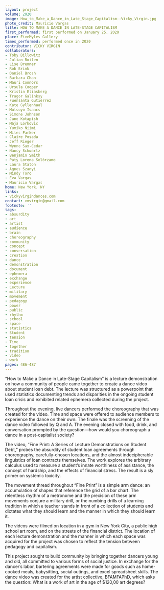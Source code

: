 ```yaml
---
layout: project
volume: 2020
image: How_to_Make_a_Dance_in_Late_Stage_Capitalism--Vicky_Virgin.jpg
photo_credit: Mauricio Vargas
title: HOW TO MAKE A DANCE IN LATE-STAGE CAPITALISM
first_performed: first performed on January 25, 2020
place: FiveMyles Gallery
times_performed: performed once in 2020
contributor: VICKY VIRGIN
collaborators:
- Toby Billowitz
- Julian Boilen
- Lise Brenner
- Rob Brink
- Daniel Brosh
- Barbara Chan
- Mauri Connors
- Ursula Cooper
- Kristin Eliasberg
- Tragor Galinksy
- Fuensanta Gutierrez
- Kate Gyllenhaal
- Mutsuyo Isaacs
- Simone Johnson
- Jane Kotapish
- Maja Lorkovic
- Yumiko Niimi
- Miles Parker
- Claire Posada
- Jeff Rieger
- Wynne Sax-Cedar
- Nancy Schwartz
- Benjamin Smith
- Paty Lorena Solórzano
- Laura Staton
- Agnes Szanyi
- Mindy Toro
- Eva Vargas
- Mauricio Vargas
home: New York, NY
links:
- vickyvirgindances.com
contact: vmvirgin@gmail.com
footnote: ''
tags:
- absurdity
- art
- artist
- audience
- brain
- choreography
- community
- concept
- conversation
- creation
- dance
- demonstration
- document
- ephemera
- exchange
- experience
- Lecture
- military
- movement
- pedagogy
- power
- public
- rhythm
- school
- space
- statistics
- Student
- tension
- Time
- together
- tradition
- video
- work
pages: 486-487
---
```

“How to Make a Dance in Late-Stage Capitalism” is a lecture demonstration on how a community of people came together to create a dance video about student loan debt. The lecture was structured as a powerpoint that used statistics documenting trends and disparities in the ongoing student loan crisis and exhibited related ephemera collected during the project.  

Throughout the evening, live dancers performed the choreography that was created for the video. Time and space were offered to audience members to experience the dance on their own. The finale was the screening of the dance video followed by Q and A. The evening closed with food, drink, and conversation prompted by the question—how would you choreograph a dance in a post-capitalist society?

The video, “Fine Print: A Series of Lecture Demonstrations on Student Debt,” probes the absurdity of student loan agreements through choreography, carefully-chosen locations, and the almost indecipherable linguistics of loan contracts themselves. The work explores the arbitrary calculus used to measure a student’s innate worthiness of assistance, the concept of hardship, and the effects of financial stress. The result is a sly primer on systemic toxicity.  

The movement thread throughout “Fine Print” is a simple arm dance: an accumulation of shapes that reference the grid of a bar chart. The relentless rhythm of a metronome and the precision of these arm movements conjure a military drill, or the numbing drills of a learning tradition in which a teacher stands in front of a collection of students and dictates what they should learn and the manner in which they should learn it.   

The videos were filmed on location in a gym in New York City, a public high school art room, and on the streets of the financial district. The location of each lecture demonstration and the manner in which each space was acquired for the project was chosen to reflect the tension between pedagogy and capitalism. 

This project sought to build community by bringing together dancers young and old, all committed to various forms of social justice. In exchange for the dancer’s labor, bartering agreements were made for goods such as home-cooked meals, babysitting, social outings, and excel spreadsheet skills. The dance video was created for the artist collective, BFAMFAPhD, which asks the question: What is a work of art in the age of $120,00 art degrees?